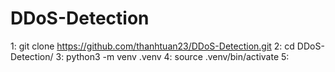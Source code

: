 # DDoS-Detection

1: git clone https://github.com/thanhtuan23/DDoS-Detection.git
2: cd DDoS-Detection/
3: python3 -m venv .venv
4: source .venv/bin/activate
5: 
